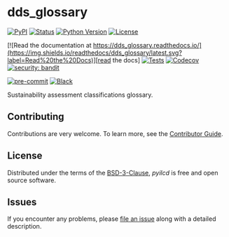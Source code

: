 # dds_glossary

[![PyPI](https://img.shields.io/pypi/v/dds_glossary.svg)][pypi status]
[![Status](https://img.shields.io/pypi/status/dds_glossary.svg)][pypi status]
[![Python Version](https://img.shields.io/pypi/pyversions/dds_glossary)][pypi status]
[![License](https://img.shields.io/pypi/l/dds_glossary)][license]

[![Read the documentation at https://dds_glossary.readthedocs.io/](https://img.shields.io/readthedocs/dds_glossary/latest.svg?label=Read%20the%20Docs)][read the docs]
[![Tests](https://github.com/cmutel/dds_glossary/actions/workflows/python-test.yml/badge.svg)][tests]
[![Codecov](https://codecov.io/gh/cmutel/dds_glossary/branch/main/graph/badge.svg)][codecov]
[![security: bandit](https://img.shields.io/badge/security-bandit-yellow.svg)][security_bandit]

[![pre-commit](https://img.shields.io/badge/pre--commit-enabled-brightgreen?logo=pre-commit&logoColor=white)][pre-commit]
[![Black](https://img.shields.io/badge/code%20style-black-000000.svg)][black]

[pypi status]: https://pypi.org/project/dds_glossary/
[read the docs]: https://dds_glossary.readthedocs.io/
[tests]: https://github.com/cmutel/dds_glossary/actions?workflow=Tests
[codecov]: https://app.codecov.io/gh/cmutel/dds_glossary
[security_bandit]: https://github.com/PyCQA/bandit
[pre-commit]: https://github.com/pre-commit/pre-commit
[black]: https://github.com/psf/black

Sustainability assessment classifications glossary.

## Contributing

Contributions are very welcome.
To learn more, see the [Contributor Guide][Contributor Guide].

## License

Distributed under the terms of the [BSD-3-Clause][License],
_pyilcd_ is free and open source software.

## Issues

If you encounter any problems,
please [file an issue][Issue Tracker] along with a detailed description.


<!-- github-only -->

[command-line reference]: https://dds_glossary.readthedocs.io/en/latest/usage.html
[License]: https://github.com/cmutel/dds_glossary/blob/main/LICENSE
[Contributor Guide]: https://github.com/cmutel/dds_glossary/blob/main/CONTRIBUTING.md
[Issue Tracker]: https://github.com/cmutel/dds_glossary/issues

